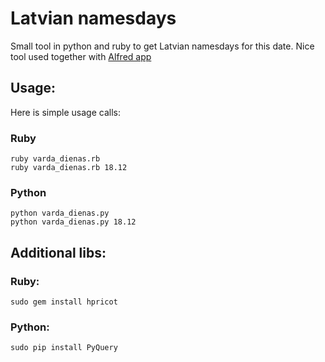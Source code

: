 # Latvian namesdays

Small tool in python and ruby to get Latvian namesdays for this date.
Nice tool used together with [Alfred app](http://www.alfredapp.com/)

## Usage:

Here is simple usage calls:

### Ruby

    ruby varda_dienas.rb
    ruby varda_dienas.rb 18.12
    
### Python

    python varda_dienas.py
    python varda_dienas.py 18.12
    
## Additional libs:

### Ruby:

    sudo gem install hpricot
    
### Python:


    sudo pip install PyQuery